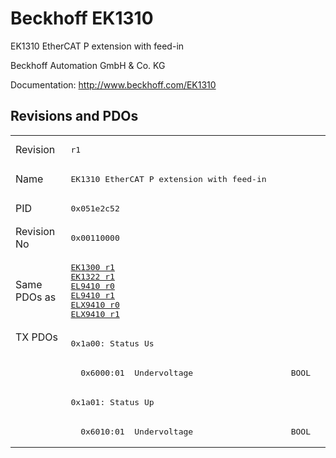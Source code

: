 # Beckhoff EK1310

EK1310 EtherCAT P extension with feed-in

Beckhoff Automation GmbH & Co. KG

Documentation: <a href="http://www.beckhoff.com/EK1310">http://www.beckhoff.com/EK1310</a>

## Revisions and PDOs
<table>
<tr >
<td class="first">Revision</td>
<td ><pre>r1</pre></td>
</tr>
<tr >
<td class="first">Name</td>
<td ><pre>EK1310 EtherCAT P extension with feed-in</pre></td>
</tr>
<tr >
<td class="first">PID</td>
<td ><pre>0x051e2c52</pre></td>
</tr>
<tr >
<td class="first">Revision No</td>
<td ><pre>0x00110000</pre></td>
</tr>
<tr >
<td class="first">Same PDOs as</td>
<td ><pre><a href="EK1300">EK1300 r1</a><br/><a href="EK1322">EK1322 r1</a><br/><a href="EL9410">EL9410 r0</a><br/><a href="EL9410">EL9410 r1</a><br/><a href="ELX9410">ELX9410 r0</a><br/><a href="ELX9410">ELX9410 r1</a></pre></td>
</tr>
<tr class="txpdo pdosection">
<td class="first" rowspan=4 valign=top>TX PDOs</td>
<td><pre>0x1a00: Status Us</pre></td>
<td></td>
</tr>
<tr class="txpdo">
<td class="first"><pre>  0x6000:01  Undervoltage                    BOOL</pre></td>
</tr>
<tr class="txpdo pdosection">
<td class="first"><pre>0x1a01: Status Up</pre></td>
</tr>
<tr class="txpdo">
<td class="first"><pre>  0x6010:01  Undervoltage                    BOOL</pre></td>
</tr>
</table>
